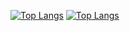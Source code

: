 [![Top Langs](https://github-readme-stats.vercel.app/api/top-langs/?username=WoogLim)](https://github.com/anuraghazra/github-readme-stats)
[![Top Langs](https://github-readme-stats.vercel.app/api/top-langs/?username=WoogLim&hide=javascript,html)](https://github.com/anuraghazra/github-readme-stats)
